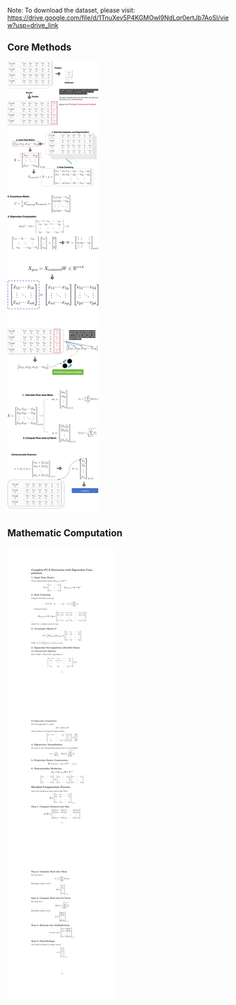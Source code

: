 Note: To download the dataset, please visit:
https://drive.google.com/file/d/1TnuXev5P4KGMOwI9NdLqr0ertJb7AoSl/view?usp=drive_link
## Core Methods
![PCA Principal Component Analysis](PCA_00.jpg)
## Mathematic Computation
![Complete PCA Derivation with Eigenvalue Computation](Draw_PCA_00.jpg)


